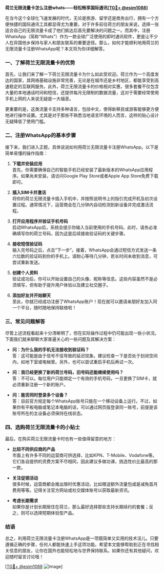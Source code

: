 **荷兰无限流量卡怎么注册whats——轻松畅享国际通讯[[TG💪+ @esim1088](https://t.me/s/esim1088)]**

在当今这个全球化飞速发展的时代，无论是旅游、留学还是商务出行，拥有一个方便快捷的国际通讯工具都显得尤为重要。对于许多前往荷兰的朋友来说，选择一张适合自己的无限流量卡成了他们抵达后首先要解决的问题之一。而其中，注册WhatsApp（简称“Whats”）作为一款全球广泛使用的即时通讯软件，更是让不少人在异国他乡保持与家人和朋友联系的重要途径。那么，如何才能顺利地用荷兰的无限流量卡注册WhatsApp呢？本文将为你详细解答。

### 一、了解荷兰无限流量卡的优势

首先，让我们来了解一下荷兰无限流量卡为什么如此受欢迎。荷兰作为一个高度发达的国家，其网络基础设施非常完善，无论是在城市还是乡村地区，都能享受到高速稳定的互联网服务。此外，荷兰无限流量卡的价格相对实惠，很多套餐不仅包含大量的本地通话时间和短信，还提供每月无限制的数据流量，这对于需要经常使用手机上网的人来说无疑是一大福音。

更重要的是，这类流量卡支持多种语言，包括中文，使得新移民或游客能够更方便地进行操作设置。尤其是对于那些不熟悉当地语言环境的人而言，这样的贴心设计无疑降低了使用门槛。

### 二、注册WhatsApp的基本步骤

接下来，我们进入正题，具体说说如何用荷兰无限流量卡注册WhatsApp。以下是简单易懂的操作指南：

1. **下载并安装应用**  
   首先，你需要确保自己的智能手机已经安装了最新版本的WhatsApp应用程序。如果尚未安装，请访问Google Play Store或者Apple App Store免费下载即可。

2. **插入SIM卡并激活**  
   将你的荷兰无限流量卡插入手机中，并按照说明书上的指引完成开机及初次设置过程。通常情况下，运营商会在几分钟内自动检测到新设备并完成激活流程。

3. **打开应用程序并验证手机号码**  
   启动WhatsApp后，系统会提示你输入当前使用的手机号码。此时，请务必准确填写你的荷兰号码，因为这是后续接收验证码的关键步骤。

4. **接收短信验证码**  
   输入完号码之后，点击“下一步”。接着，WhatsApp会通过短信方式发送一条六位数的验证码到你的手机上。请耐心等待几分钟，若长时间未收到消息，可尝试重新发送。

5. **创建个人资料**  
   验证成功后，你可以开始设置自己的头像、昵称等信息。这些内容虽然不是必须填写，但有助于提升用户体验以及建立社交圈子。

6. **添加好友并开始聊天**  
   至此，你就已经成功注册了WhatsApp账户！现在就可以邀请亲朋好友加入同一个平台，随时随地保持联络啦！

### 三、常见问题解答

尽管上述流程看起来十分清晰明了，但在实际操作过程中仍可能出现一些小状况。下面我们就来聊聊大家普遍关心的一些问题及其解决方案：

- **问：为什么我的手机无法接收到验证码？**  
  答：这可能是由于信号不佳导致的延迟现象。建议检查一下是否处于封闭空间内，如地下室或电梯里。另外，也可以尝试重启手机后再试一次。

- **问：我已经更换了新的荷兰号码，旧号码还能继续使用吗？**  
  答：不可以。每位用户只能绑定一个有效的手机号码，一旦更换了SIM卡，就必须重新注册一个新的账户。

- **问：能否同时登录多个设备？**  
  答：目前官方规定每个WhatsApp账号只能在一个移动设备上运行。不过，如果你有平板电脑或笔记本电脑的话，可以通过网页版登录同一账号，前提是该账号所在的主设备必须保持在线状态。

### 四、选购荷兰无限流量卡的小贴士

最后，在购买荷兰无限流量卡时也有一些值得留意的地方：

- **比较不同供应商的产品**  
  市面上有许多不同的运营商可供选择，比如KPN、T-Mobile、Vodafone等。它们各自提供的资费方案不尽相同，因此建议多做功课，挑选性价比最高的那一款。

- **关注促销活动**  
  很多时候，运营商都会推出限时优惠活动，比如赠送额外流量包或是减免首月费用等等。记得关注官方网站或社交媒体账号以获取最新资讯。

- **考虑长期需求**  
  如果你是计划长期居住在荷兰，那么最好选择那些支持长期续约的套餐；反之，则可以选择短期体验型产品。

### 结语

总之，利用荷兰无限流量卡注册WhatsApp是一项既简单又实用的技术活儿。只要遵循正确的步骤，任何人都能快速上手这项功能。希望本文能够帮助到正在寻找相关信息的朋友，让你在国外也能轻松地与世界保持联系。如果你还有其他疑问，欢迎随时留言讨论哦！

[[TG💪+ @esim1088](https://t.me/s/esim1088) ![Image](https://i.postimg.cc/4NQfJmqS/Snipaste-2025-05-13-00-14-12.png)]